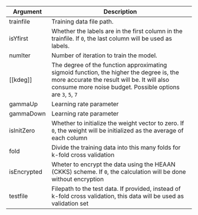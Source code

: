 | Argument    | Description |
| ----------- | ----------- |
| trainfile   | Training data file path.       |
| isYfirst    | Whether the labels are in the first column in the trainfile. If `0`, the last column will be used as labels. |
| numIter     | Number of iteration to train the model. |
| [[kdeg]] | The degree of the function approximating sigmoid function, the higher the degree is, the more accurate the result will be. It will also consume more noise budget. Possible options are `3`, `5`, `7` |
| gammaUp | Learning rate parameter |
| gammaDown | Learning rate parameter |
| isInitZero |  Whether to initialize the weight vector to zero. If `0`, the weight will be initialized as the average of each column |
| fold | Divide the training data into this many folds for k-fold cross validation |
| isEncrypted | Wheter to encrypt the data using the HEAAN (CKKS) scheme. If `0`, the calculation will be done without encryption |
| testfile | Filepath to the test data. If provided, instead of k-fold cross validation, this data will be used as validation set |
